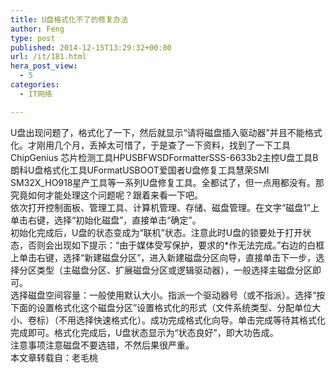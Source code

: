 ```yaml
---
title: U盘格式化不了的修复办法
author: Feng
type: post
published: 2014-12-15T13:29:32+00:00
url: /it/181.html
hera_post_view:
  - 5
categories:
  - IT网络

---
```

U盘出现问题了，格式化了一下，然后就显示“请将磁盘插入驱动器”并且不能格式化。才刚用几个月，丢掉太可惜了，于是查了一下资料，找到了一下工具ChipGenius 芯片检测工具HPUSBFWSDFormatterSSS-6633b2主控U盘工具B朗科U盘格式化工具UFormatUSBOOT爱国者U盘修复工具慧荣SMI SM32X_HO918星产工具等一系列U盘修复工具。全都试了，但一点用都没有。那究竟如何才能处理这个问题呢？跟着来看一下吧。  
依次打开控制面板、管理工具、计算机管理、存储、磁盘管理。在文字“磁盘1”上单击右键，选择“初始化磁盘”，直接单击“确定”。  
初始化完成后，U盘的状态变成为“联机”状态。注意此时U盘的锁要处于打开状态，否则会出现如下提示：“由于媒体受写保护，要求的*作无法完成。”右边的白框上单击右键，选择“新建磁盘分区”，进入新建磁盘分区向导，直接单击下一步，选择分区类型（主磁盘分区、扩展磁盘分区或逻辑驱动器），一般选择主磁盘分区即可。  
选择磁盘空间容量：一般使用默认大小。指派一个驱动器号（或不指派）。选择“按下面的设置格式化这个磁盘分区”设置格式化的形式（文件系统类型、分配单位大小、卷标）（不用选择快速格式化）。成功完成格式化向导。单击完成等待其格式化完成即可。格式化完成后，U盘状态显示为“状态良好”，即大功告成。  
注意事项注意磁盘不要选错，不然后果很严重。  
本文章转载自：老毛桃